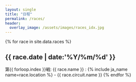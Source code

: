 ```yaml
---
layout: single
title: "日程"
permalink: /races/
header:
  overlay_image: /assets/images/races_idx.jpg
---
```


{% for race in site.data.races %}
## <i class="fa fa-calendar-alt" aria-hidden="true"></i> {{ race.date | date:'%Y/%m/%d' }}
<i class="fa fa-flag-checkered" aria-hidden="true"></i> 第{{ forloop.index }}戦: {{ race.name }}
: <i class="fa fa-globe" aria-hidden="true"></i> {% include ja_name name=race.location %} - {{ race.circuit.name }}
{% endfor %}
